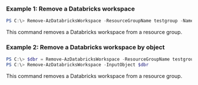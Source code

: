 ### Example 1: Remove a Databricks workspace
```powershell
PS C:\> Remove-AzDatabricksWorkspace -ResourceGroupName testgroup -Name databricks-test
```

This command removes a Databricks workspace from a resource group.

### Example 2: Remove a Databricks workspace by object
```powershell
PS C:\> $dbr = Remove-AzDatabricksWorkspace -ResourceGroupName testgroup -Name databricks-test02
PS C:\> Remove-AzDatabricksWorkspace -InputObject $dbr
```

This command removes a Databricks workspace from a resource group.

